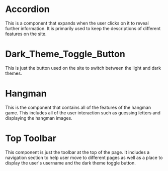 # Accordion
This is a component that expands when the user clicks on it to reveal further information. It is primarily used to keep the descriptions of different features on the site.

# Dark_Theme_Toggle_Button
This is just the button used on the site to switch between the light and dark themes.

# Hangman
This is the component that contains all of the features of the hangman game. This includes all of the user interaction such as guessing letters and displaying the hangman images.

# Top Toolbar
This component is just the toolbar at the top of the page. It includes a navigation section to help user move to different pages as well as a place to display the user's username and the dark theme toggle button.
